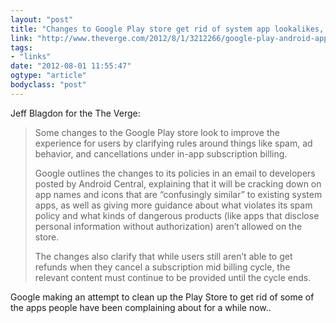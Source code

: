 ```yaml
---
layout: "post"
title: "Changes to Google Play store get rid of system app lookalikes, ‘spammy notifications’"
link: "http://www.theverge.com/2012/8/1/3212266/google-play-android-app-policy-change"
tags: 
- "links"
date: "2012-08-01 11:55:47"
ogtype: "article"
bodyclass: "post"
---
```


Jeff Blagdon for the The Verge:

> Some changes to the Google Play store look to improve the experience for users by clarifying rules around things like spam, ad behavior, and cancellations under in-app subscription billing.
> 
> Google outlines the changes to its policies in an email to developers posted by Android Central, explaining that it will be cracking down on app names and icons that are “confusingly similar” to existing system apps, as well as giving more guidance about what violates its spam policy and what kinds of dangerous products (like apps that disclose personal information without authorization) aren’t allowed on the store.
> 
> The changes also clarify that while users still aren’t able to get refunds when they cancel a subscription mid billing cycle, the relevant content must continue to be provided until the cycle ends.

Google making an attempt to clean up the Play Store to get rid of some of the apps people have been complaining about for a while now..